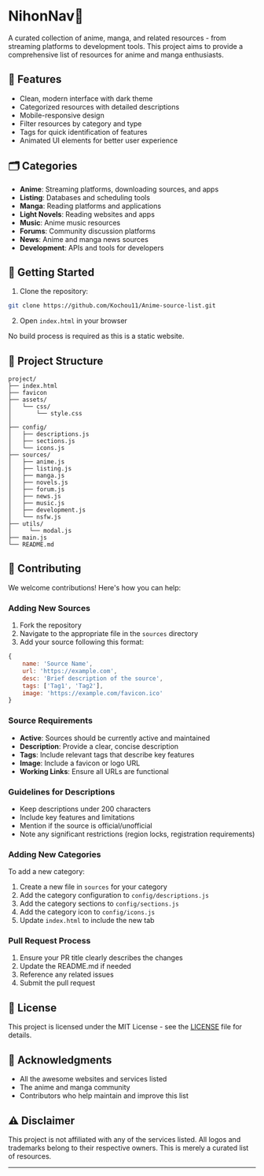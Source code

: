 # NihonNav🎌

A curated collection of anime, manga, and related resources - from streaming platforms to development tools. This project aims to provide a comprehensive list of resources for anime and manga enthusiasts.

## 🌟 Features

- Clean, modern interface with dark theme
- Categorized resources with detailed descriptions
- Mobile-responsive design
- Filter resources by category and type
- Tags for quick identification of features
- Animated UI elements for better user experience


## 🗂️ Categories

- **Anime**: Streaming platforms, downloading sources, and apps
- **Listing**: Databases and scheduling tools
- **Manga**: Reading platforms and applications
- **Light Novels**: Reading websites and apps
- **Music**: Anime music resources
- **Forums**: Community discussion platforms
- **News**: Anime and manga news sources
- **Development**: APIs and tools for developers

## 🚀 Getting Started

1. Clone the repository:
```bash
git clone https://github.com/Kochou11/Anime-source-list.git
```

2. Open `index.html` in your browser

No build process is required as this is a static website.

## 📁 Project Structure

```
project/
├── index.html
├── favicon
├── assets/
│   └── css/
│       └── style.css
│ 
├── config/
│   ├── descriptions.js
│   ├── sections.js
│   └── icons.js
├── sources/
│   ├── anime.js
│   ├── listing.js
│   ├── manga.js
│   ├── novels.js
│   ├── forum.js
│   ├── news.js
│   ├── music.js
│   ├── development.js
│   └── nsfw.js
├── utils/
│     └── modal.js
├── main.js
└── README.md
```

## 🤝 Contributing

We welcome contributions! Here's how you can help:

### Adding New Sources

1. Fork the repository
2. Navigate to the appropriate file in the `sources` directory
3. Add your source following this format:

```javascript
{
    name: 'Source Name',
    url: 'https://example.com',
    desc: 'Brief description of the source',
    tags: ['Tag1', 'Tag2'],
    image: 'https://example.com/favicon.ico'
}
```

### Source Requirements

- **Active**: Sources should be currently active and maintained
- **Description**: Provide a clear, concise description
- **Tags**: Include relevant tags that describe key features
- **Image**: Include a favicon or logo URL
- **Working Links**: Ensure all URLs are functional

### Guidelines for Descriptions

- Keep descriptions under 200 characters
- Include key features and limitations
- Mention if the source is official/unofficial
- Note any significant restrictions (region locks, registration requirements)

### Adding New Categories

To add a new category:

1. Create a new file in `sources` for your category
2. Add the category configuration to `config/descriptions.js`
3. Add the category sections to `config/sections.js`
4. Add the category icon to `config/icons.js`
5. Update `index.html` to include the new tab

### Pull Request Process

1. Ensure your PR title clearly describes the changes
2. Update the README.md if needed
3. Reference any related issues
4. Submit the pull request


## 📝 License

This project is licensed under the MIT License - see the [LICENSE](https://github.com/Kochou11/Anime-source-list/blob/main/LICENSE) file for details.

## 🙏 Acknowledgments

- All the awesome websites and services listed
- The anime and manga community
- Contributors who help maintain and improve this list

## ⚠️ Disclaimer

This project is not affiliated with any of the services listed. All logos and trademarks belong to their respective owners. This is merely a curated list of resources.

---

